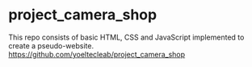 # project_camera_shop
This repo consists of basic HTML, CSS and JavaScript implemented to create a pseudo-website.
https://github.com/yoeltecleab/project_camera_shop
